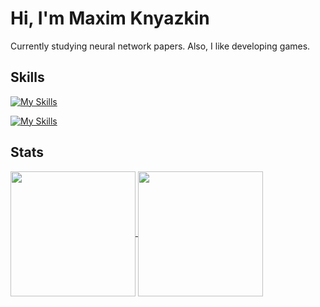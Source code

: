 # Hi, I'm Maxim Knyazkin

Currently studying neural network papers. Also, I like developing games.

## Skills

[![My Skills](https://skillicons.dev/icons?i=c,cpp,java,python,bash)](https://skillicons.dev)

[![My Skills](https://skillicons.dev/icons?i=gamemakerstudio)](https://skillicons.dev)

## Stats

<div>
    <a href="https://github.com/alexbatalov">
        <img height=200 align="center" src="https://github-readme-stats.vercel.app/api?username=MaximKn1" />
    </a>
    <a href="https://github.com/alexbatalov">
        <img height=200 align="center" src="https://github-readme-stats.vercel.app/api/top-langs?username=MaximKn1&layout=compact&langs_count=8&card_width=320" />
    </a>
</div>

